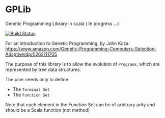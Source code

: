 # GPLib
Genetic Programming Library in scala ( In progress ...)

[![Build Status](https://travis-ci.org/raufer/GPLib.svg?branch=master)](https://travis-ci.org/raufer/GPLib)

For an introduction to Genetic Programming, by John Koza:
https://www.amazon.com/Genetic-Programming-Computers-Selection-Adaptive/dp/0262111705


The purpose of this library is to allow the evolution of `Programs`, which are represented by tree data structures.

The user needs only to define:
- The `Terminal Set`
- The `Function Set`

Note that each element in the Function Set can be of arbitrary arity and should be a Scala function (not method)
